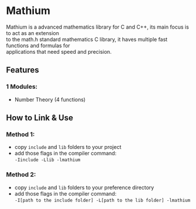 # Mathium
Mathium is a advanced mathematics library for C and C++, its main focus is to act as an extension <br>
to the math.h standard mathematics C library, it haves multiple fast functions and formulas for <br>
applications that need speed and precision.

## Features
### 1 Modules:
- Number Theory (4 functions)

## How to Link & Use
### Method 1:
- copy ```include``` and ```lib``` folders to your project
- add those flags in the compiler command: <br>
```-Iinclude -Llib -lmathium```

### Method 2:
- copy ```include``` and ```lib``` folders to your preference directory
- add those flags in the compiler command: <br>
```-I[path to the include folder] -L[path to the lib folder] -lmathium```

